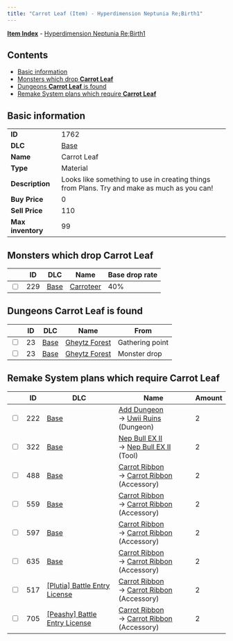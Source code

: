 ```yaml
---
title: "Carrot Leaf (Item) - Hyperdimension Neptunia Re;Birth1"
---
```


[**Item Index**](/neptunia/rb1/item/index.html) - [Hyperdimension Neptunia Re;Birth1](/neptunia/rb1)

## Contents

- [Basic information](#basic-information)
- [Monsters which drop **Carrot Leaf**](#monsters-which-drop-carrot-leaf)
- [Dungeons **Carrot Leaf** is found](#dungeons-carrot-leaf-is-found)
- [Remake System plans which require **Carrot Leaf**](#remake-system-plans-which-require-carrot-leaf)

## Basic information

|   |   |
| -- | -- |
| **ID** | 1762 |
| **DLC** | [Base](/neptunia/rb1/dlc/1-base.html) |
| **Name** | Carrot Leaf |
| **Type** | Material |
| **Description** | Looks like something to use in creating things from Plans. Try and make as much as you can! |
| **Buy Price** | 0 |
| **Sell Price** | 110 |
| **Max inventory** | 99 |

## Monsters which drop **Carrot Leaf**

|    | ID | DLC | Name | Base drop rate |
| -- | -- | --- | ---- | -------------- |
| <input type="checkbox" id="rb1-monster-1-229" class="trackbox" /> | 229 | [Base](/neptunia/rb1/dlc/1-base.html) | [Carroteer](/neptunia/rb1/monster/1-229-carroteer.html) | 40% |

## Dungeons **Carrot Leaf** is found

|    | ID | DLC | Name | From |
| -- | -- | --- | ---- | ---- |
| <input type="checkbox" id="rb1-dungeon-1-23" class="trackbox" /> | 23 | [Base](/neptunia/rb1/dlc/1-base.html) | [Gheytz Forest](/neptunia/rb1/dungeon/1-23-gheytz-forest.html) | Gathering point |
| <input type="checkbox" id="rb1-dungeon-1-23" class="trackbox" /> | 23 | [Base](/neptunia/rb1/dlc/1-base.html) | [Gheytz Forest](/neptunia/rb1/dungeon/1-23-gheytz-forest.html) | Monster drop |

## Remake System plans which require **Carrot Leaf**

|    | ID | DLC | Name | Amount |
| -- | -- | --- | ---- | ------ |
| <input type="checkbox" id="rb1-remake-1-222" class="trackbox" /> | 222 | [Base](/neptunia/rb1/dlc/1-base.html) | [Add Dungeon](/neptunia/rb1/remake/1-222-add-dungeon.html)<br />→ [Uwii Ruins](/neptunia/rb1/dungeon/1-118-uwii-ruins.html) (Dungeon) | 2 |
| <input type="checkbox" id="rb1-remake-1-322" class="trackbox" /> | 322 | [Base](/neptunia/rb1/dlc/1-base.html) | [Nep Bull EX II](/neptunia/rb1/remake/1-322-nep-bull-ex-ii.html)<br />→ [Nep Bull EX II](/neptunia/rb1/item/1-9-nep-bull-ex-ii.html) (Tool) | 2 |
| <input type="checkbox" id="rb1-remake-1-488" class="trackbox" /> | 488 | [Base](/neptunia/rb1/dlc/1-base.html) | [Carrot Ribbon](/neptunia/rb1/remake/1-488-carrot-ribbon.html)<br />→ [Carrot Ribbon](/neptunia/rb1/item/1-3027-carrot-ribbon.html) (Accessory) | 2 |
| <input type="checkbox" id="rb1-remake-1-559" class="trackbox" /> | 559 | [Base](/neptunia/rb1/dlc/1-base.html) | [Carrot Ribbon](/neptunia/rb1/remake/1-559-carrot-ribbon.html)<br />→ [Carrot Ribbon](/neptunia/rb1/item/1-3127-carrot-ribbon.html) (Accessory) | 2 |
| <input type="checkbox" id="rb1-remake-1-597" class="trackbox" /> | 597 | [Base](/neptunia/rb1/dlc/1-base.html) | [Carrot Ribbon](/neptunia/rb1/remake/1-597-carrot-ribbon.html)<br />→ [Carrot Ribbon](/neptunia/rb1/item/1-3189-carrot-ribbon.html) (Accessory) | 2 |
| <input type="checkbox" id="rb1-remake-1-635" class="trackbox" /> | 635 | [Base](/neptunia/rb1/dlc/1-base.html) | [Carrot Ribbon](/neptunia/rb1/remake/1-635-carrot-ribbon.html)<br />→ [Carrot Ribbon](/neptunia/rb1/item/1-3250-carrot-ribbon.html) (Accessory) | 2 |
| <input type="checkbox" id="rb1-remake-7-517" class="trackbox" /> | 517 | [[Plutia] Battle Entry License](/neptunia/rb1/dlc/7-plutia.html) | [Carrot Ribbon](/neptunia/rb1/remake/7-517-carrot-ribbon.html)<br />→ [Carrot Ribbon](/neptunia/rb1/item/7-3068-carrot-ribbon.html) (Accessory) | 2 |
| <input type="checkbox" id="rb1-remake-8-705" class="trackbox" /> | 705 | [[Peashy] Battle Entry License](/neptunia/rb1/dlc/8-peashy.html) | [Carrot Ribbon](/neptunia/rb1/remake/8-705-carrot-ribbon.html)<br />→ [Carrot Ribbon](/neptunia/rb1/item/8-3352-carrot-ribbon.html) (Accessory) | 2 |